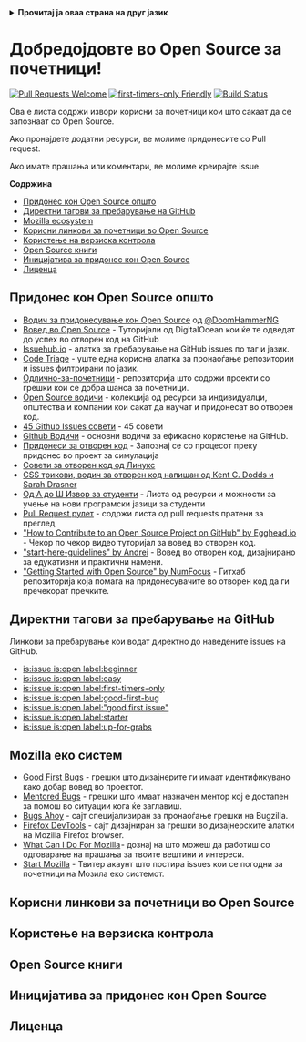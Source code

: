 <details>
<summary>
<strong> Прочитај ја оваа страна на друг јазик </strong>
</summary>
    <ul>
        <li><a href="./README.md"> English </a></li>
        <li><a href="./README-BN.md"> বাংলা </a></li>
        <li><a href="./README-CN.md"> 中文 </a></li>
        <li><a href="./README-RU.md"> русский </a></li>
        <li><a href="./README-RO.md"> Românesc </a></li>
        <li><a href="./README-IT.md"> Italiano </a></li>
        <li><a href="./README-ES.md"> Español </a></li>
        <li><a href="./README-pt-BR.md"> Português (BR) </a></li>
        <li><a href="./README-DE.md"> Deutsch </a></li>
        <li><a href="./README-GR.md"> Ελληνικά </a></li>
        <li><a href="./README-FR.md"> Français </a></li>
        <li><a href="./README-KO.md"> 한국어 </a></li>
        <li><a href="./README-JA.md"> 日本語 </a></li>
    </ul>
</details>

# Добредојдовте во Open Source за почетници!

[![Pull Requests Welcome](https://img.shields.io/badge/PRs-welcome-brightgreen.svg?style=flat)](http://makeapullrequest.com)
[![first-timers-only Friendly](https://img.shields.io/badge/first--timers--only-friendly-blue.svg)](https://www.firsttimersonly.com/)
[![Build Status](https://api.travis-ci.org/freeCodeCamp/how-to-contribute-to-open-source.svg?branch=master)](https://travis-ci.org/freeCodeCamp/how-to-contribute-to-open-source)

Ова е листа содржи извори корисни за почетници кои што сакаат да се запознаат со Open Source.

Ако пронајдете додатни ресурси, ве молиме придонесите со Pull request.

Ако имате прашања или коментари, ве молиме креирајте issue.

**Содржина**

- [Придонес кон Open Source општо](#придонес-кон-open-source-општо)
- [Директни тагови за пребарување на GitHub](#директни-тагови-за-пребарување-на-github)
- [Mozilla ecosystem](#mozilla-еко-систем)
- [Корисни линкови за почетници во Open Source](#корисни-линкови-за-почетници-во-open-source)
- [Користење на верзиска контрола](#користење-на-верзиска-контрола)
- [Open Source книги](#open-source-книги)
- [Иницијатива за придонес кон Open Source](#иницијатива-за-придонес-кон-open-source)
- [Лиценца](#лиценца)

## Придонес кон Open Source општо

- [Водич за придонесување кон Open Source](https://www.freecodecamp.org/news/the-definitive-guide-to-contributing-to-open-source-900d5f9f2282/) од [@DoomHammerNG](https://twitter.com/DoomHammerNG)
- [Вовед во Open Source](https://www.digitalocean.com/community/tutorial_series/an-introduction-to-open-source) - Туторијали од DigitalOcean кои ќе те одведат до успех во отворен код на GitHub
- [Issuehub.io](http://issuehub.io/) - алатка за пребарување на GitHub issues по таг и јазик.
- [Code Triage](https://www.codetriage.com/) - уште една корисна алатка за пронаоѓање репозитории и issues филтрирани по јазик.
- [Одлично-за-почетници](https://github.com/MunGell/awesome-for-beginners) - репозиторија што содржи проекти со грешки кои се добра шанса за почетници.
- [Open Source водичи](https://opensource.guide/) - колекција од ресурси за индивидуалци, општества и компании кои сакат да научат и придонесат во отворен код.
- [45 Github Issues совети](https://hackernoon.com/45-github-issues-dos-and-donts-dfec9ab4b612) - 45 совети
- [Github Водичи](https://guides.github.com/) - основни водичи за ефикасно користење на GitHub.
- [Придонеси за отворен код](https://github.com/danthareja/contribute-to-open-source) - Запознај се со процесот преку придонес во проект за симулација
- [Совети за отворен код од Линукс](https://www.linuxfoundation.org/resources/open-source-guides/)
- [CSS трикови, водич за отворен код напишан од Kent C. Dodds и Sarah Drasner](https://css-tricks.com/open-source-etiquette-guidebook/)
- [Од А до Ш Извор за студенти](https://github.com/dipakkr/A-to-Z-Resources-for-Students) - Листа од ресурси и можности за учење на нови програмски јазици за студенти
- [Pull Request рулет](http://www.pullrequestroulette.com/) - содржи листа од pull requests пратени за преглед
- ["How to Contribute to an Open Source Project on GitHub" by Egghead.io](https://egghead.io/courses/how-to-contribute-to-an-open-source-project-on-github) - Чекор по чекор видео туторијал за вовед во отворен код.
- ["start-here-guidelines" by Andrei](https://github.com/zero-to-mastery/start-here-guidelines) - Вовед во отворен код, дизајнирано за едукативни и практични намени.
- ["Getting Started with Open Source" by NumFocus](https://github.com/numfocus/getting-started-with-open-source) - Гитхаб репозиторија која помага на придонесувачите во отворен код да ги пречекорат пречките.

## Директни тагови за пребарување на GitHub
Линкови за пребарување кои водат директно до наведените issues на GitHub.
- [is:issue is:open label:beginner](https://github.com/issues?q=is%3Aissue+is%3Aopen+label%3Abeginner)
- [is:issue is:open label:easy](https://github.com/issues?q=is%3Aissue+is%3Aopen+label%3Aeasy)
- [is:issue is:open label:first-timers-only](https://github.com/issues?q=is%3Aissue+is%3Aopen+label%3Afirst-timers-only)
- [is:issue is:open label:good-first-bug](https://github.com/issues?q=is%3Aissue+is%3Aopen+label%3Agood-first-bug)
- [is:issue is:open label:"good first issue"](https://github.com/issues?q=is%3Aissue+is%3Aopen+label%3A%22good+first+issue%22)
- [is:issue is:open label:starter](https://github.com/issues?q=is%3Aissue+is%3Aopen+label%3Astarter)
- [is:issue is:open label:up-for-grabs](https://github.com/issues?q=is%3Aissue+is%3Aopen+label%3Aup-for-grabs)

## Mozilla еко систем
- [Good First Bugs](https://bugzil.la/sw:%22[good%20first%20bug]%22&limit=0) - грешки што дизајнерите ги имаат идентификувано како добар вовед во проектот.
- [Mentored Bugs](https://bugzilla.mozilla.org/buglist.cgi?quicksearch=mentor%3A%40) - грешки што имаат назначен ментор кој е достапен за помош во ситуации кога ќе заглавиш.
- [Bugs Ahoy](https://www.joshmatthews.net/bugsahoy/) - сајт специјализиран за пронаоѓање грешки на Bugzilla.
- [Firefox DevTools](http://firefox-dev.tools/) - сајт дизајниран за грешки во дизајнерските алатки на Mozilla Firefox browser.
- [What Can I Do For Mozilla](https://whatcanidoformozilla.org/) - дознај на што можеш да работиш со одговарање на прашања за твоите вештини и интереси.
- [Start Mozilla](https://twitter.com/StartMozilla) - Твитер акаунт што постира issues кои се погодни за почетници на Мозила еко системот.

## Корисни линкови за почетници во Open Source

## Користење на верзиска контрола

## Open Source книги

## Иницијатива за придонес кон Open Source

## Лиценца

